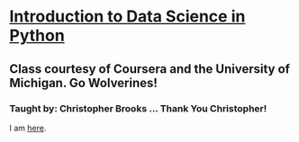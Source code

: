 # [Introduction to Data Science in Python](https://www.coursera.org/learn/python-data-analysis/home/welcome)  

## Class courtesy of Coursera and the University of Michigan. Go Wolverines!  

### Taught by: Christopher Brooks ... Thank You Christopher!

I am [here](https://www.coursera.org/learn/python-data-analysis/lecture/yZLbP/python-dates-and-times).

